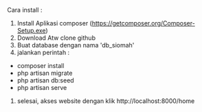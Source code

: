 Cara install :

1. Install Aplikasi composer (https://getcomposer.org/Composer-Setup.exe) 
1. Download Atw clone github 
1. Buat database dengan nama 'db_siomah'
1. jalankan perintah : 
- composer install
- php artisan migrate
- php artisan db:seed
- php artisan serve
1. selesai, akses website dengan klik http://localhost:8000/home